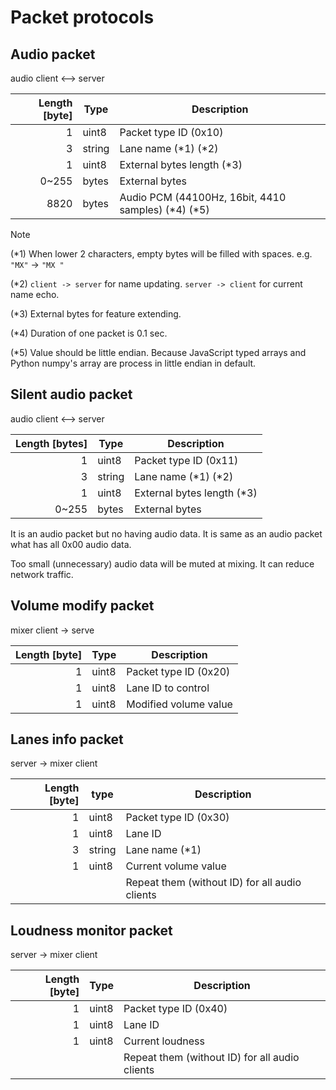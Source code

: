 # Packet protocols

## Audio packet

audio client <--> server

| Length [byte] | Type   | Description                                          |
| ------------: | ------ | ---------------------------------------------------- |
|             1 | uint8  | Packet type ID (0x10)                                |
|             3 | string | Lane name (\*1) (\*2)                                |
|             1 | uint8  | External bytes length (\*3)                          |
|         0~255 | bytes  | External bytes                                       |
|          8820 | bytes  | Audio PCM (44100Hz, 16bit, 4410 samples) (\*4) (\*5) |

> [!NOTE]
>
> (\*1) When lower 2 characters, empty bytes will be filled with spaces. e.g. `"MX"` -> `"MX "`
>
> (\*2) `client -> server` for name updating. `server -> client` for current name echo.
>
> (\*3) External bytes for feature extending.
>
> (\*4) Duration of one packet is 0.1 sec.
>
> (\*5) Value should be little endian. Because JavaScript typed arrays and Python numpy's array are process in little endian in default.

## Silent audio packet

audio client <--> server

| Length [bytes] | Type   | Description                 |
| -------------: | ------ | --------------------------- |
|              1 | uint8  | Packet type ID (0x11)       |
|              3 | string | Lane name (\*1) (\*2)       |
|              1 | uint8  | External bytes length (\*3) |
|          0~255 | bytes  | External bytes              |

It is an audio packet but no having audio data. It is same as an audio packet what has all 0x00 audio data.

Too small (unnecessary) audio data will be muted at mixing. It can reduce network traffic.

## Volume modify packet

mixer client -> serve

| Length [byte] | Type  | Description           |
| ------------: | ----- | --------------------- |
|             1 | uint8 | Packet type ID (0x20) |
|             1 | uint8 | Lane ID to control    |
|             1 | uint8 | Modified volume value |

## Lanes info packet

server -> mixer client

| Length [byte] | type   | Description                                    |
| ------------: | ------ | ---------------------------------------------- |
|             1 | uint8  | Packet type ID (0x30)                          |
|             1 | uint8  | Lane ID                                        |
|             3 | string | Lane name (\*1)                                |
|             1 | uint8  | Current volume value                           |
|               |        | Repeat them (without ID) for all audio clients |

## Loudness monitor packet

server -> mixer client

| Length [byte] | Type  | Description                                    |
| ------------: | ----- | ---------------------------------------------- |
|             1 | uint8 | Packet type ID (0x40)                          |
|             1 | uint8 | Lane ID                                        |
|             1 | uint8 | Current loudness                               |
|               |       | Repeat them (without ID) for all audio clients |
